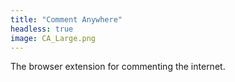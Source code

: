 ```yaml
---
title: "Comment Anywhere"
headless: true
image: CA_Large.png
---
```


The browser extension for commenting the internet.
